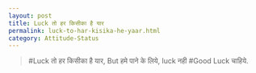```yaml
---
layout: post
title: Luck तो हर किसीका है यार
permalink: luck-to-har-kisika-he-yaar.html
category: Attitude-Status
---
```

> #Luck तो हर किसीका है यार, But हमे पाने के लिये, luck नही #Good Luck चाहिये.
